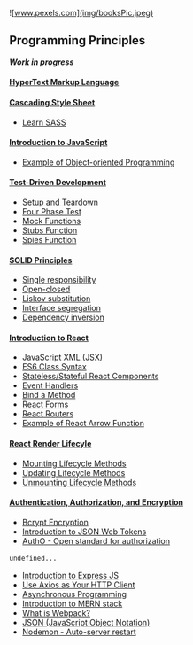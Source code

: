 ![www.pexels.com](img/booksPic.jpeg)

## Programming Principles
<b><i>Work in progress</i></b>
#### [HyperText Markup Language](./content/HTML5/introHTML.md)

#### [Cascading Style Sheet](./content/CSS3/introCSS.md)
- [Learn SASS](./content/CSS3/learnSASS.md)

#### [Introduction to JavaScript](./content/JavaScript/introJavaScript.md)
- [Example of Object-oriented Programming](./content/JavaScript/exampleObjectOriented.md)

#### [Test-Driven Development](./content/Testing/testDrivenDevelopment.md)
- [Setup and Teardown](./content/Testing/setupTeardown.md)
- [Four Phase Test](./content/Testing/fourPhaseTest.md)
- [Mock Functions](./content/Testing/mockJest.md)
- [Stubs Function](./content/Testing/stubsJest.md)
- [Spies Function](./content/Testing/spiesJest.md)

#### [SOLID Principles](./content/Testing/solidPrinciples.md)
- [Single responsibility](./content/Testing/solidSingle.md)
- [Open-closed](./content/Testing/solidOpen.md)
- [Liskov substitution](./content/Testing/solidLiskov.md)
- [Interface segregation](./content/Testing/solidInterface.md)
- [Dependency inversion](./content/Testing/solidDependency.md)

#### [Introduction to React](./content/ReactJS/reactIntro.md)
- [JavaScript XML (JSX)](./content/ReactJS/reactJSX.md)
- [ES6 Class Syntax](./content/ReactJS/reactClass.md)
- [Stateless/Stateful React Components](./content/ReactJS/reactState.md)
- [Event Handlers](./content/ReactJS/reactHandlers.md)
- [Bind a Method](./content/ReactJS/reactBind.md)
- [React Forms](./content/ReactJS/reactForms.md)
- [React Routers](./content/ReactJS/reactRouter.md)
- [Example of React Arrow Function](./content/ReactJS/reactArrowExample.md)

#### [React Render Lifecyle](./content/ReactJS/reactLifecycle.md)
- [Mounting Lifecycle Methods](./content/ReactJS/reactMounting.md)
- [Updating Lifecycle Methods](./content/ReactJS/reactUpdating.md)
- [Unmounting Lifecycle Methods](./content/ReactJS/reactUnmounting.md)

#### [Authentication, Authorization, and Encryption](./content/Encryption/authentication.md)
- [Bcrypt Encryption](./content/Encryption/bcryptEncrypt.md)
- [Introduction to JSON Web Tokens](./content/Encryption/jstEncrypt.md)
- [AuthO - Open standard for authorization](./content/Encryption/introOAuth.md)

```bash
undefined...
```
- [Introduction to Express JS](./content/expressIntro.md)
- [Use Axios as Your HTTP Client](./content/introAxios.md)
- [Asynchronous Programming](./content/async.md)
- [Introduction to MERN stack](./content/introMERN.md)
- [What is Webpack?](./content/basicWebpack.md)
- [JSON (JavaScript Object Notation)](./content/JSON.md)
- [Nodemon - Auto-server restart](./content/nodemon.md)
